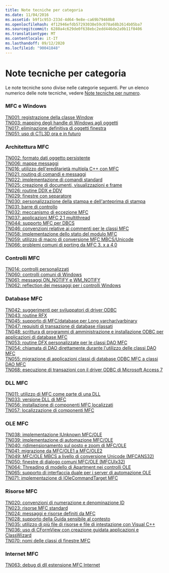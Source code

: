 ```yaml
---
title: Note tecniche per categoria
ms.date: 11/04/2016
ms.assetid: b9f1c953-233d-4d64-9e8e-ca69b79460b8
ms.openlocfilehash: 4f12946efdb57293038e59c078a68b2614b05ba7
ms.sourcegitcommit: 6280a4c629de0f638ebc2edd446de2a9b11f0406
ms.translationtype: MT
ms.contentlocale: it-IT
ms.lasthandoff: 09/12/2020
ms.locfileid: "90041848"
---
```

# <a name="technical-notes-by-category"></a>Note tecniche per categoria

Le note tecniche sono divise nelle categorie seguenti. Per un elenco numerico delle note tecniche, vedere [Note tecniche per numero](../mfc/technical-notes-by-number.md).

### <a name="mfc-and-windows"></a>MFC e Windows

[TN001: registrazione della classe Window](../mfc/tn001-window-class-registration.md)\
[TN003: mapping degli handle di Windows agli oggetti](../mfc/tn003-mapping-of-windows-handles-to-objects.md)\
[TN017: eliminazione definitiva di oggetti finestra](../mfc/tn017-destroying-window-objects.md)\
[TN051: uso di CTL3D ora e in futuro](../mfc/tn051-using-ctl3d-now-and-in-the-future.md)

### <a name="mfc-architecture"></a>Architettura MFC

[TN002: formato dati oggetto persistente](../mfc/tn002-persistent-object-data-format.md)\
[TN006: mappe messaggi](../mfc/tn006-message-maps.md)\
[TN016: utilizzo dell'ereditarietà multipla C++ con MFC](../mfc/tn016-using-cpp-multiple-inheritance-with-mfc.md)\
[TN021: routing di comandi e messaggi](../mfc/tn021-command-and-message-routing.md)\
[TN022: implementazione di comandi standard](../mfc/tn022-standard-commands-implementation.md)\
[TN025: creazione di documenti, visualizzazioni e frame](../mfc/tn025-document-view-and-frame-creation.md)\
[TN026: routine DDX e DDV](../mfc/tn026-ddx-and-ddv-routines.md)\
[TN029: finestre con separatore](../mfc/tn029-splitter-windows.md)\
[TN030: personalizzazione della stampa e dell'anteprima di stampa](../mfc/tn030-customizing-printing-and-print-preview.md)\
[TN031: barre di controllo](../mfc/tn031-control-bars.md)\
[TN032: meccanismo di eccezione MFC](../mfc/tn032-mfc-exception-mechanism.md)\
[TN037: applicazioni MFC 2,1 multithread](../mfc/tn037-multithreaded-mfc-2-1-applications.md)\
[TN044: supporto MFC per DBCS](../mfc/tn044-mfc-support-for-dbcs.md)\
[TN046: convenzioni relative ai commenti per le classi MFC](../mfc/tn046-commenting-conventions-for-the-mfc-classes.md)\
[TN058: implementazione dello stato del modulo MFC](../mfc/tn058-mfc-module-state-implementation.md)\
[TN059: utilizzo di macro di conversione MFC MBCS/Unicode](../mfc/tn059-using-mfc-mbcs-unicode-conversion-macros.md)\
[TN066: problemi comuni di porting da MFC 3. x a 4,0](../mfc/tn066-common-mfc-3-x-to-4-0-porting-issues.md)

### <a name="mfc-controls"></a>Controlli MFC

[TN014: controlli personalizzati](../mfc/tn014-custom-controls.md)\
[TN060: controlli comuni di Windows](../mfc/tn060-the-new-windows-common-controls.md)\
[TN061: messaggi ON_NOTIFY e WM_NOTIFY](../mfc/tn061-on-notify-and-wm-notify-messages.md)\
[TN062: reflection dei messaggi per i controlli Windows](../mfc/tn062-message-reflection-for-windows-controls.md)

### <a name="mfc-database"></a>Database MFC

[TN042: suggerimenti per sviluppatori di driver ODBC](../mfc/tn042-odbc-driver-developer-recommendations.md)\
[TN043: routine RFX](../mfc/tn043-rfx-routines.md)\
[TN045: supporto di MFC/database per Long varchar/varbinary](../mfc/tn045-mfc-database-support-for-long-varchar-varbinary.md)\
[TN047: requisiti di transazione di database rilassati](../mfc/tn047-relaxing-database-transaction-requirements.md)\
[TN048: scrittura di programmi di amministrazione e installazione ODBC per applicazioni di database MFC](../mfc/tn048-writing-odbc-setup-and-administration-programs.md)\
[TN053: routine DFX personalizzate per le classi DAO MFC](../mfc/tn053-custom-dfx-routines-for-dao-database-classes.md)\
[TN054: chiamata di DAO direttamente durante l'utilizzo delle classi DAO MFC](../mfc/tn054-calling-dao-directly-while-using-mfc-dao-classes.md)\
[TN055: migrazione di applicazioni classi di database ODBC MFC a classi DAO MFC](../mfc/tn055-migrating-mfc-odbc-database-class-applications-to-mfc-dao-classes.md)\
[TN068: esecuzione di transazioni con il driver ODBC di Microsoft Access 7](../mfc/tn068-performing-transactions-with-the-microsoft-access-7-odbc-driver.md)

### <a name="mfc-dlls"></a>DLL MFC

[TN011: utilizzo di MFC come parte di una DLL](../mfc/tn011-using-mfc-as-part-of-a-dll.md)\
[TN033: versione DLL di MFC](../mfc/tn033-dll-version-of-mfc.md)\
[TN056: installazione di componenti MFC localizzati](../mfc/tn056-installation-of-localized-mfc-components.md)\
[TN057: localizzazione di componenti MFC](../mfc/tn057-localization-of-mfc-components.md)

### <a name="mfc-ole"></a>OLE MFC

[TN038: implementazione IUnknown MFC/OLE](../mfc/tn038-mfc-ole-iunknown-implementation.md)\
[TN039: implementazione di automazione MFC/OLE](../mfc/tn039-mfc-ole-automation-implementation.md)\
[TN040: ridimensionamento sul posto e zoom di MFC/OLE](../mfc/tn040-mfc-ole-in-place-resizing-and-zooming.md)\
[TN041: migrazione da MFC/OLE1 a MFC/OLE2](../mfc/tn041-mfc-ole1-migration-to-mfc-ole-2.md)\
[TN049: MFC/OLE MBCS a livello di conversione Unicode (MFCANS32)](../mfc/tn049-mfc-ole-mbcs-to-unicode-translation-layer-mfcans32.md)\
[TN050: finestre di dialogo comuni MFC/OLE (MFCUIx32)](../mfc/tn050-mfc-ole-common-dialogs-mfcuix32.md)\
[TN064: Threading di modello di Apartment nei controlli OLE](../mfc/tn064-apartment-model-threading-in-activex-controls.md)\
[TN065: supporto di interfaccia duale per i server di automazione OLE](../mfc/tn065-dual-interface-support-for-ole-automation-servers.md)\
[TN071: implementazione di IOleCommandTarget MFC](../mfc/tn071-mfc-iolecommandtarget-implementation.md)

### <a name="mfc-resources"></a>Risorse MFC

[TN020: convenzioni di numerazione e denominazione ID](../mfc/tn020-id-naming-and-numbering-conventions.md)\
[TN023: risorse MFC standard](../mfc/tn023-standard-mfc-resources.md)\
[TN024: messaggi e risorse definiti da MFC](../mfc/tn024-mfc-defined-messages-and-resources.md)\
[TN028: supporto della Guida sensibile al contesto](../mfc/tn028-context-sensitive-help-support.md)\
[TN035: utilizzo di più file di risorse e file di intestazione con Visual C++](../mfc/tn035-using-multiple-resource-files-and-header-files-with-visual-cpp.md)\
[TN036: uso di CFormView con creazione guidata applicazioni e ClassWizard](../mfc/tn036-using-cformview-with-appwizard-and-classwizard.md)\
[TN070: nomi delle classi di finestre MFC](../mfc/tn070-mfc-window-class-names.md)

### <a name="mfc-internet"></a>Internet MFC

[TN063: debug di dll estensione MFC Internet](../mfc/tn063-debugging-internet-extension-dlls.md)
